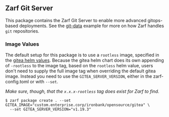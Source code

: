 ## Zarf Git Server

This package contains the Zarf Git Server to enable more advanced gitops-based deployments. See the [git-data](../../examples/git-data/) example for more on how Zarf handles `git` repositories.

### Image Values

The default setup for this package is to use a `rootless` image, specified in the [gitea helm values](gitea-values.yaml). Because the gitea helm chart does its own appending of `-rootless` to the image tag, based on the `rootless` helm value, users don't need to supply the full image tag when overriding the default gitea image. Instead you need to use the `GITEA_SERVER_VERSION`, either in the zarf-config.toml or with `--set`.

_Make sure, though, that the `x.x.x-rootless` tag does exist for Zarf to find._

```
$ zarf package create . --set GITEA_IMAGE="custom.enterprise.corp/ironbank/opensource/gitea" \
  --set GITEA_SERVER_VERSION="v1.19.3"
```
